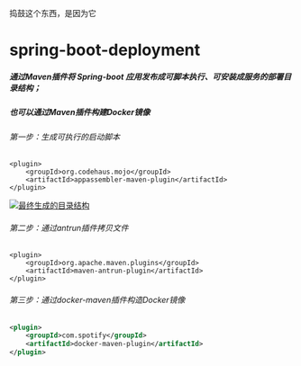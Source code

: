 捣鼓这个东西，是因为它

# spring-boot-deployment

##### 通过Maven插件将 Spring-boot 应用发布成可脚本执行、可安装成服务的部署目录结构；
##### 也可以通过Maven插件构建Docker镜像


###### 第一步：生成可执行的启动脚本
```xm
<plugin>  
    <groupId>org.codehaus.mojo</groupId>  
    <artifactId>appassembler-maven-plugin</artifactId>  
</plugin>
```
[![最终生成的目录结构](https://github.com/vindell/spring-boot-deployment/blob/master/images/deploy.png "生成目录结构")](https://github.com/vindell/spring-boot-deployment/blob/master/images/deploy.png "生成目录结构")
###### 第二步：通过antrun插件拷贝文件
```xm
<plugin>
	<groupId>org.apache.maven.plugins</groupId>
	<artifactId>maven-antrun-plugin</artifactId>
</plugin>
```
###### 第三步：通过docker-maven插件构造Docker镜像
```xml
<plugin>
	<groupId>com.spotify</groupId>
	<artifactId>docker-maven-plugin</artifactId>
</plugin>
```